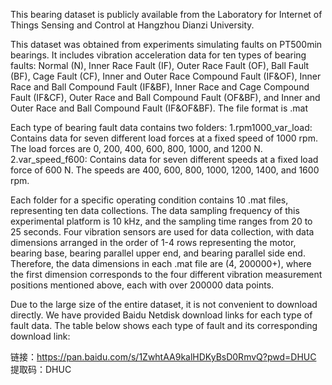 This bearing dataset is publicly available from the Laboratory for Internet of Things Sensing and Control at Hangzhou Dianzi University. 

This dataset was obtained from experiments simulating faults on PT500min bearings. It includes vibration acceleration data for ten types of bearing faults: Normal (N), Inner Race Fault (IF), Outer Race Fault (OF), Ball Fault (BF), Cage Fault (CF), Inner and Outer Race Compound Fault (IF&OF), Inner Race and Ball Compound Fault (IF&BF), Inner Race and Cage Compound Fault (IF&CF), Outer Race and Ball Compound Fault (OF&BF), and Inner and Outer Race and Ball Compound Fault (IF&OF&BF). The file format is .mat

Each type of bearing fault data contains two folders: 1.rpm1000_var_load: Contains data for seven different load forces at a fixed speed of 1000 rpm. The load forces are 0, 200, 400, 600, 800, 1000, and 1200 N. 2.var_speed_f600: Contains data for seven different speeds at a fixed load force of 600 N. The speeds are 400, 600, 800, 1000, 1200, 1400, and 1600 rpm.

Each folder for a specific operating condition contains 10 .mat files, representing ten data collections. The data sampling frequency of this experimental platform is 10 kHz, and the sampling time ranges from 20 to 25 seconds. Four vibration sensors are used for data collection, with data dimensions arranged in the order of 1-4 rows representing the motor, bearing base, bearing parallel upper end, and bearing parallel side end. Therefore, the data dimensions in each .mat file are (4, 200000+), where the first dimension corresponds to the four different vibration measurement positions mentioned above, each with over 200000 data points.

Due to the large size of the entire dataset, it is not convenient to download directly. We have provided Baidu Netdisk download links for each type of fault data. The table below shows each type of fault and its corresponding download link:

链接：https://pan.baidu.com/s/1ZwhtAA9kalHDKyBsD0RmvQ?pwd=DHUC 
提取码：DHUC
